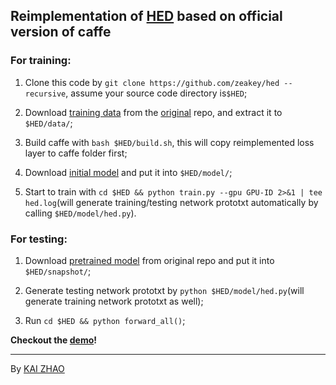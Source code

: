 ## Reimplementation of [HED](https://github.com/s9xie/hed) based on official version of caffe

### For training:
1. Clone this code by `git clone https://github.com/zeakey/hed --recursive`, assume your source code directory is`$HED`;

2. Download [training data](http://vcl.ucsd.edu/hed/HED-BSDS.tar) from the [original](https://github.com/s9xie/hed) repo, and extract it to `$HED/data/`;

3. Build caffe with `bash $HED/build.sh`, this will copy reimplemented loss layer to caffe folder first;

4. Download [initial model](http://zhaok-data.oss-cn-shanghai.aliyuncs.com/caffe-model/vgg16convs.caffemodel) and put it
into `$HED/model/`;

5. Start to train with `cd $HED && python train.py --gpu GPU-ID 2>&1 | tee hed.log`(will generate training/testing network prototxt
automatically by calling `$HED/model/hed.py`).

### For testing:
1. Download [pretrained model](http://vcl.ucsd.edu/hed/hed_pretrained_bsds.caffemodel) from original repo and put it into `$HED/snapshot/`;

2. Generate testing network prototxt by `python $HED/model/hed.py`(will generate training network prototxt as well); 

3. Run `cd $HED && python forward_all()`;

**Checkout the [demo](demo.ipynb)!**
___
By [KAI ZHAO](http://kaiz.xyz)

